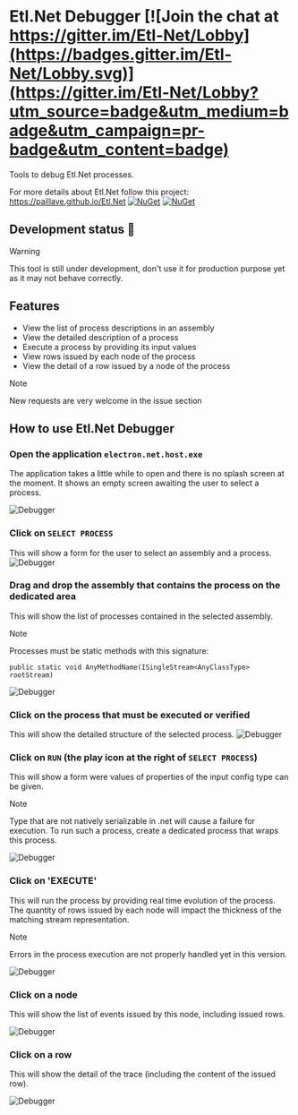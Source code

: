 # Etl.Net Debugger [![Join the chat at https://gitter.im/Etl-Net/Lobby](https://badges.gitter.im/Etl-Net/Lobby.svg)](https://gitter.im/Etl-Net/Lobby?utm_source=badge&utm_medium=badge&utm_campaign=pr-badge&utm_content=badge)

Tools to debug Etl.Net processes.

For more details about Etl.Net follow this project:  https://paillave.github.io/Etl.Net [![NuGet](https://img.shields.io/nuget/v/Etl.Net.svg)](https://www.nuget.org/packages/Etl.Net) [![NuGet](https://img.shields.io/nuget/dt/Etl.Net.svg)](https://www.nuget.org/packages/Etl.Net)

## Development status :construction:

> [!WARNING]
> This tool is still under development, don't use it for production purpose yet as it may not behave correctly.

## Features

- View the list of process descriptions in an assembly
- View the detailed description of a process
- Execute a process by providing its input values
- View rows issued by each node of the process
- View the detail of a row issued by a node of the process

> [!NOTE]
> New requests are very welcome in the issue section

## How to use Etl.Net Debugger

### Open the application `electron.net.host.exe`

The application takes a little while to open and there is no splash screen at the moment. It shows an empty screen awaiting the user to select a process.

![Debugger](./README/Capture1.PNG "Debugger")

### Click on `SELECT PROCESS`

This will show a form for the user to select an assembly and a process.
![Debugger](./README/Capture2.PNG "Debugger")

### Drag and drop the assembly that contains the process on the dedicated area

This will show the list of processes contained in the selected assembly.
> [!NOTE]
> Processes must be static methods with this signature:
> ``` CSharp
> public static void AnyMethodName(ISingleStream<AnyClassType> rootStream)
> ```

![Debugger](./README/Capture3.PNG "Debugger")

### Click on the process that must be executed or verified

This will show the detailed structure of the selected process.
![Debugger](./README/Capture4.PNG "Debugger")

### Click on `RUN` (the play icon at the right of `SELECT PROCESS`)

This will show a form were values of properties of the input config type can be given.

> [!NOTE]
> Type that are not natively serializable in .net will cause a failure for execution. To run such a process, create a dedicated process that wraps this process.

![Debugger](./README/Capture5.PNG "Debugger")

### Click on 'EXECUTE'

This will run the process by providing real time evolution of the process. The quantity of rows issued by each node will impact the thickness of the matching stream representation.

> [!NOTE]
> Errors in the process execution are not properly handled yet in this version.

![Debugger](./README/Capture6.PNG "Debugger")

### Click on a node

This will show the list of events issued by this node, including issued rows.

![Debugger](./README/Capture7.PNG "Debugger")

### Click on a row

This will show the detail of the trace (including the content of the issued row).

![Debugger](./README/Capture8.PNG "Debugger")
